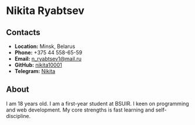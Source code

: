 # Nikita Ryabtsev

## Contacts

- **Location:** Minsk, Belarus
- **Phone:** +375 44 558-65-59
- **Email:** [n_ryabtsev1@mail.ru](n_ryabtsev1@mail.ru)
- **GitHub:** [nikita10001](https://github.com/nikita10001)
- **Telegram:** [Nikita](https://t.me/n_ryabtsev1)

## About

I am 18 years old. I am a first-year student at BSUIR. I keen on programming and web development. My core strengths is fast learning and self-discipline.
